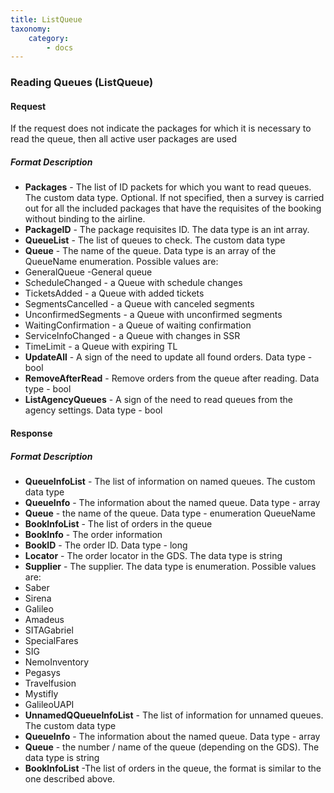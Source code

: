 ```yaml
---
title: ListQueue
taxonomy:
    category:
        - docs
---
```


### Reading Queues (ListQueue)

#### Request

If the request does not indicate the packages for which it is necessary to read the queue, then all active user packages are used

##### Format Description

-  **Packages** - The list of ID packets for which you want to read queues. The custom data type. Optional. If not specified, then a survey is carried out for all the included packages that have the requisites of the booking without binding to the airline.
-  **PackageID** - The package requisites ID. The data type is an int array.
-  **QueueList** - The list of queues to check. The custom data type
-  **Queue** - The name of the queue. Data type is an array of the QueueName enumeration. Possible values ​​are:
 - GeneralQueue -General queue
 - ScheduleChanged - a Queue with schedule changes  
 - TicketsAdded - a Queue with added tickets
 - SegmentsCancelled - a Queue with canceled segments
 - UnconfirmedSegments - a Queue with unconfirmed segments
 - WaitingConfirmation - a Queue of waiting confirmation
 - ServiceInfoChanged - a Queue with changes in SSR
 - TimeLimit - a Queue with expiring TL
-  **UpdateAll** - A sign of the need to update all found orders. Data type - bool
-  **RemoveAfterRead** - Remove orders from the queue after reading. Data type - bool
-  **ListAgencyQueues** - A sign of the need to read queues from the agency settings. Data type - bool

#### Response

##### Format Description

-  **QueueInfoList** - The list of information on named queues. The custom data type
-  **QueueInfo** - The information about the named queue. Data type - array
-  **Queue** - the name of the queue. Data type - enumeration QueueName
-  **BookInfoList** - The list of orders in the queue
-  **BookInfo** - The order information
-  **BookID** - The order ID. Data type - long
-  **Locator** - The order locator in the GDS. The data type is string
-  **Supplier** - The supplier. The data type is enumeration. Possible values ​​are:
 - Saber
 - Sirena
 - Galileo
 - Amadeus
 - SITAGabriel
 - SpecialFares
 - SIG
 - NemoInventory
 - Pegasys
 - Travelfusion
 - Mystifly
 - GalileoUAPI
-  **UnnamedQQueueInfoList** - The list of information for unnamed queues. The custom data type
-  **QueueInfo** - The information about the named queue. Data type - array
-  **Queue** - the number / name of the queue (depending on the GDS). The data type is string
-  **BookInfoList** -The list of orders in the queue, the format is similar to the one described above.